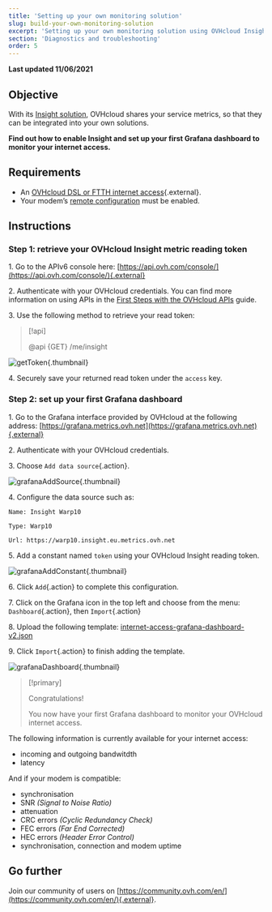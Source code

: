 ```yaml
---
title: 'Setting up your own monitoring solution'
slug: build-your-own-monitoring-solution
excerpt: 'Setting up your own monitoring solution using OVHcloud Insight and Grafana'
section: 'Diagnostics and troubleshooting'
order: 5
---
```


**Last updated 11/06/2021**

## Objective

With its [Insight solution](https://docs.ovh.com/fr/metrics/metrics-insight/), OVHcloud shares your service metrics, so that they can be integrated into your own solutions.

**Find out how to enable Insight and set up your first Grafana dashboard to monitor your internet access.**

## Requirements

- An [OVHcloud DSL or FTTH internet access](https://www.ovhtelecom.fr/offre-internet/){.external}.
- Your modem’s [remote configuration](https://docs.ovh.com/fr/xdsl/configuration_du_modem_a_partir_de_votre_espace_client/#etape-1-acceder-a-la-gestion-de-votre-box) must be enabled.

## Instructions

### Step 1: retrieve your OVHcloud Insight metric reading token

1\. Go to the APIv6 console here: [https://api.ovh.com/console/](https://api.ovh.com/console/){.external}

2\. Authenticate with your OVHcloud credentials. You can find more information on using APIs in the [First Steps with the OVHcloud APIs](https://docs.ovh.com/gb/en/api/first-steps-with-ovh-api/) guide.

3\. Use the following method to retrieve your read token:

> [!api]
>
> @api {GET} /me/insight
>

![getToken](images/token.png){.thumbnail}

4\. Securely save your returned read token under the `access` key.

### Step 2: set up your first Grafana dashboard

1\. Go to the Grafana interface provided by OVHcloud at the following address: [https://grafana.metrics.ovh.net](https://grafana.metrics.ovh.net){.external}

2\. Authenticate with your OVHcloud credentials.

3\. Choose `Add data source`{.action}.

![grafanaAddSource](images/grafana1.png){.thumbnail}

4\. Configure the data source such as:

```
Name: Insight Warp10

Type: Warp10

Url: https://warp10.insight.eu.metrics.ovh.net
```

5\. Add a constant named `token` using your OVHcloud Insight reading token.

![grafanaAddConstant](images/grafana2.png){.thumbnail}

6\. Click `Add`{.action} to complete this configuration.

7\. Click on the Grafana icon in the top left and choose from the menu: `Dashboard`{.action}, then `Import`{.action}

8\. Upload the following template: [internet-access-grafana-dashboard-v2.json](http://files.isp.ovh.net/grafana/internet-access-grafana-dashboard-v2.json)

9\. Click `Import`{.action} to finish adding the template.

![grafanaDashboard](images/grafana3.png){.thumbnail}

> [!primary]
>
> Congratulations!
>
> You now have your first Grafana dashboard to monitor your OVHcloud internet access.
>


The following information is currently available for your internet access:

- incoming and outgoing bandwitdth
- latency

And if your modem is compatible:

- synchronisation
- SNR *(Signal to Noise Ratio)*
- attenuation
- CRC errors *(Cyclic Redundancy Check)*
- FEC errors *(Far End Corrected)*
- HEC errors *(Header Error Control)*
- synchronisation, connection and modem uptime

## Go further

Join our community of users on [https://community.ovh.com/en/](https://community.ovh.com/en/){.external}.
